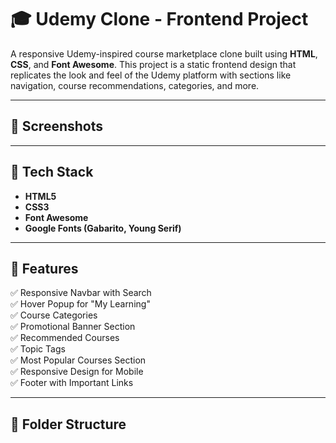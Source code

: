 # 🎓 Udemy Clone - Frontend Project

A responsive Udemy-inspired course marketplace clone built using **HTML**, **CSS**, and **Font Awesome**. This project is a static frontend design that replicates the look and feel of the Udemy platform with sections like navigation, course recommendations, categories, and more.


---

## 📸 Screenshots



---

## 🧰 Tech Stack

- **HTML5**
- **CSS3**
- **Font Awesome**
- **Google Fonts (Gabarito, Young Serif)**

---

## 🚀 Features

✅ Responsive Navbar with Search  
✅ Hover Popup for "My Learning"  
✅ Course Categories  
✅ Promotional Banner Section  
✅ Recommended Courses  
✅ Topic Tags  
✅ Most Popular Courses Section  
✅ Responsive Design for Mobile  
✅ Footer with Important Links

---

## 📁 Folder Structure

